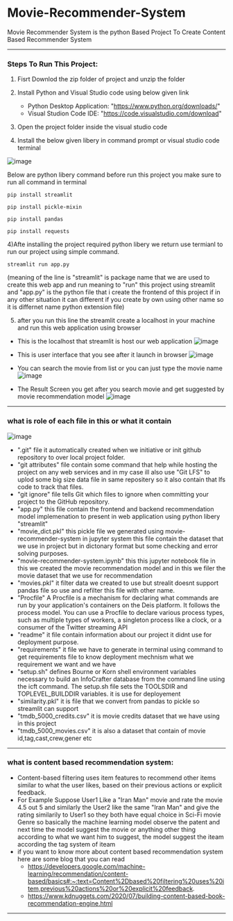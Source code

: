 # Movie-Recommender-System

Movie Recommender System is the python Based Project To Create Content Based Recommender System

* * *

### Steps To Run This Project:

1) Fisrt Downlod the zip folder of project and unzip the folder 

2) Install Python and Visual Studio code using below given link
   - Python Desktop Application: "https://www.python.org/downloads/"
   - Visual Studion Code IDE: "https://code.visualstudio.com/download"

3) Open the project folder inside the visual studio code

3) Install the below given libery in command prompt or visual studio code terminal

![image](https://user-images.githubusercontent.com/109918405/192830267-8050f9cb-bfa1-4834-b55f-744d34b4f870.png)

Below are python libery command before run this project you make sure to run all command in terminal 

```
pip install streamlit
```
```
pip install pickle-mixin
```
```
pip install pandas
```
```
pip install requests 
```
  
  4)Afte installing the project required python libery we return use termianl to run our project using simple command.
  ```
  streamlit run app.py
  ``` 
  (meaning of the line is "streamlit" is package name that we are used to create this web app and run meaning to "run" this project using streamlit and "app.py" is the python file that i create the frontend of this project if in any other situation it can different if you create by own using other name so it is differnet name python extension file) 
 
 5) after you run this line the streamlit create a localhost in your machine and run this web application using browser

  - This is the localhost that streamlit is host our web application
![image](https://user-images.githubusercontent.com/109918405/192834944-1e2d0332-d2b3-4fc0-a347-35cd7349b8c3.png)

  - This is user interface that you see after it launch in browser
![image](https://user-images.githubusercontent.com/109918405/192835386-36aee8e5-c6e7-4e37-b241-04c4adc0b9c2.png)
  
  - You can search the movie from list or you can just type the movie name
![image](https://user-images.githubusercontent.com/109918405/192835852-e81e98d3-b00d-41c2-9259-acb7f974901f.png)

  - The Result Screen you get after you search movie and get suggested by movie recommendation model
![image](https://user-images.githubusercontent.com/109918405/192836167-4f05161b-1e46-4c52-b1b3-48a57bf94ece.png)

* * *

### what is role of each file in this or what it contain

![image](https://user-images.githubusercontent.com/109918405/193418292-261579f4-3b6e-4801-83d3-b8d0d9aeebea.png)

- ".git" file it automatically created when we initiative or init github repository to over local project folder.
- "git attributes" file contain some command that help while hosting the project on any web services and in my case ill also use "Git LFS" to uplod some big size data file in same repositery so it also contain that lfs code to track that files.
- "git ignore" file tells Git which files to ignore when committing your project to the GitHub repository.
- "app.py" this file contain the frontend and backend recommendation model implemenation to present in web application using python libery "streamlit"
- "movie_dict.pkl" this pickle file we generated using movie-recommender-system in jupyter system this file contain the dataset that we use in project but in dictonary format but some checking and error solving purposes.
- "movie-recommender-system.ipynb" this this jupyter notebook file in this we created the movie recommendation model and in this we filer the movie dataset that we use for recommendation
- "movies.pkl" it filter data we created to use but strealit doesnt support pandas file so use and refilter this file with other name.
- "Procfile" A Procfile is a mechanism for declaring what commands are run by your application's containers on the Deis platform. It follows the process model. You can use a Procfile to declare various process types, such as multiple types of workers, a singleton process like a clock, or a consumer of the Twitter streaming API
- "readme" it file contain information about our project it didnt use for deployment purpose.
- "requirements" it file we have to generate in terminal using command to get requirements file to know deployment mechnism what we requirement we want and we have 
- "setup.sh" defines Bourne or Korn shell environment variables necessary to build an InfoCrafter database from the command line using the icft command. The setup.sh file sets the TOOLSDIR and TOPLEVEL_BUILDDIR variables. it is use for deployement
- "similarity.pkl" it is file that we convert from pandas to pickle so streamlit can support
- "tmdb_5000_credits.csv" it is movie credits dataset that we have using in this project
- "tmdb_5000_movies.csv" it is also a dataset that contain of movie id,tag,cast,crew,gener etc


* * *

### what is content based recommendation system:

- Content-based filtering uses item features to recommend other items similar to what the user likes, based on their previous actions or explicit feedback.
- For Example Suppose User1 Like a "Iran Man" movie and rate the movie 4.5 out 5 and similarly the User2 like the same "Iran Man" and give the rating similarily to User1 so they both have equal choice in Sci-Fi movie Genre so basically the machine learning model observe the patent and next time the model suggest the movie or anything other thing according to what we want him to suggest, the model suggest the iteam according the tag system of iteam
- if you want to know more about content based recommendation system here are some blog that you can read
   - https://developers.google.com/machine-learning/recommendation/content-based/basics#:~:text=Content%2Dbased%20filtering%20uses%20item,previous%20actions%20or%20explicit%20feedback.
   - https://www.kdnuggets.com/2020/07/building-content-based-book-recommendation-engine.html

* * *
